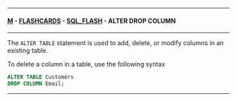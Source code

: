 
---

#### [M](https://github.com/ttltrk/TTT/blob/master/menu.md) - [FLASHCARDS](https://github.com/ttltrk/TTT/tree/master/FLASHCARDS/FLASHCARDS.md) - [SQL_FLASH](https://github.com/ttltrk/TTT/tree/master/FLASHCARDS/SQL_FLASH/SQL_FLASH.md) - ALTER DROP COLUMN

---

The ```ALTER TABLE``` statement is used to add, delete, or modify columns in an existing table.

To delete a column in a table, use the following syntax

```sql
ALTER TABLE Customers
DROP COLUMN Email;
```

---
